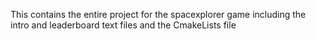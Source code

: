 This contains the entire project for the spacexplorer game including the intro and leaderboard text files and the CmakeLists file
